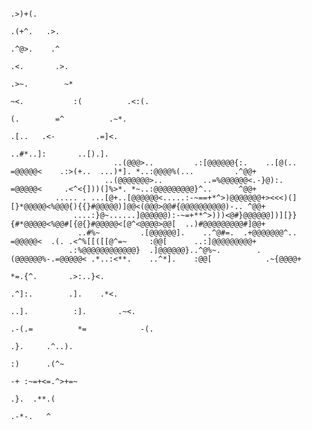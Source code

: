                                                                                                                                            
                                                                                                                                           
                                                                                                                                           
                                                                                                                                           
                                                                                                                                           
                                                                                                                                           
                                                                                                                                           
                                                                                                                                           
                                                                                                                                           
                                                                                                 .>)+(.                                    
                                                                                             .(+^.   .>.                                   
                                                                                            .^@>.    .^                                    
                                                                                           .<.       .>.                                   
                                                                                         .>~.        ~*                                    
                                                                          ~<.           :(          .<:(.                                  
                                                                             (.        =^          .~*.                                    
                                                                              .[..   .<-         .=]<.                                     
                                                                               ..#*..]:       ..[).].                                      
                           ..(@@@>..         .:[@@@@@@{:.    ..[@(..  =@@@@@<    .:>(+..  ...)*]. *..:@@@@%(...         .^@@+              
                         ..(@@@@@@@>..         ..=%@@@@@@<.-}@):.     =@@@@@<     .<^<{]))(]%>*. *~..:@@@@@@@@@}^..      ^@@+              
              ..... . ...[@+..[@@@@@@<.....:-~==+*^>)@@@@@@@+><<<)(][}*@@@@@<%@@@{){{}#@@@@@)]@@<(@@@>@@#{@@@@@@@@@@)-.. ^@@+              
                  ....:}@~......]@@@@@@):-~=+**^>)))<@#}@@@@@@])][}}{#*@@@@@<%@@#[{@{}#@@@@@<[@^<@@@@>@@[  ..)#@@@@@@@@@#]@@+              
                   ..#%~         .[@@@@@@].    ..^@#=.  .+@@@@@@@^..  =@@@@@<  .(. .<^%[[([[@^=~     :@@[      ..:]@@@@@@@@@+              
                 .:%@@@@@@@@@@@@}  .]@@@@@@}..^@%~.        .(@@@@@@%-.=@@@@@< .*..:<**.    ..^*].    :@@[            .~{@@@@+              
                                                                              *=.{^.       .>:..}<.                                        
                                                                             .^]:.        .].    .*<.                                      
                                                                           ..].          :].       .~<.                                    
                                                                         .-(.=          *=            -(.                                  
                                                                           .}.     .^..).                                                  
                                                                           :)      .(^~                                                    
                                                                           -+ :~=+<=.^>+=~                                                 
                                                                           .}.  .**.(                                                      
                                                                            .-*-.   ^                                                      
                                                                                                                                           
                                                                                                                                           
                                                                                                                                           
                                                                                                                                           
                                                                                                                                           
                                                                                                                                           
                                                                                                                                           
                                                                                                                                           
                                                                                                                                           
